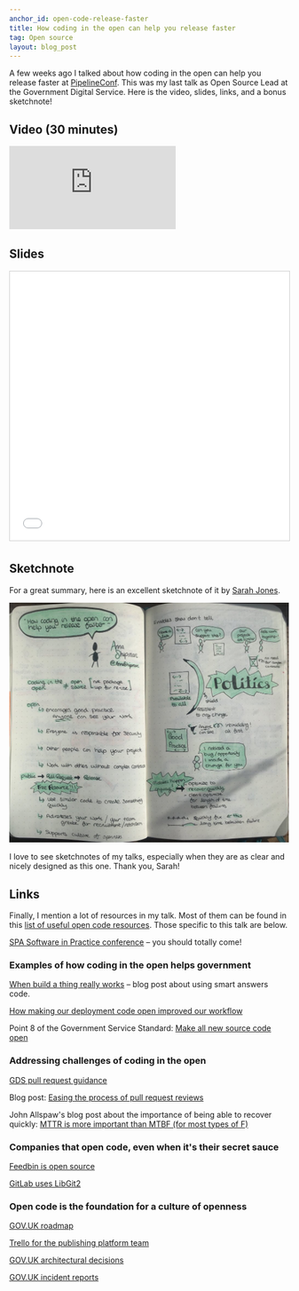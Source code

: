 ```yaml
---
anchor_id: open-code-release-faster
title: How coding in the open can help you release faster
tag: Open source
layout: blog_post
---
```


A few weeks ago I talked about how coding in the open can help you release faster at [PipelineConf](https://pipelineconf.info/). This was my last talk as Open Source Lead at the Government Digital Service. Here is the video, slides, links, and a bonus sketchnote!

## Video (30 minutes)

<div class="embedded">
  <iframe src="https://www.youtube.com/embed/M94Hg1mMGAg" frameborder="0" allow="autoplay; encrypted-media" allowfullscreen></iframe>
</div>

## Slides

<iframe src="//www.slideshare.net/slideshow/embed_code/key/m8SrwlRV2HmlhL" width="595" height="485" frameborder="0" marginwidth="0" marginheight="0" scrolling="no" style="border:1px solid #CCC; border-width:1px; margin-bottom:5px; max-width: 100%;" allowfullscreen> </iframe>

## Sketchnote

For a great summary, here is an excellent sketchnote of it by [Sarah Jones](https://twitter.com/MrsSarahJones).

![Sarah Jones](/img/Sarah_Jones_open_code_sketchnote.jpg)

I love to see sketchnotes of my talks, especially when they are as clear and nicely designed as this one. Thank you, Sarah!

## Links

Finally, I mention a lot of resources in my talk. Most of them can be found in this [list of useful open code resources](/jfdi/open-code-resources.html). Those specific to this talk are below.

[SPA Software in Practice conference](https://spaconference.org) – you should totally come!

### Examples of how coding in the open helps government

[When build a thing really works](https://sfadigital.blog.gov.uk/2016/11/17/when-build-a-thing-really-works/) – blog post about using smart answers code.

[How making our deployment code open improved our workflow](https://gdstechnology.blog.gov.uk/2018/01/05/how-making-our-deployment-code-open-improved-our-workflow)

Point 8 of the Government Service Standard: [Make all new source code open](https://www.gov.uk/service-manual/service-standard/make-all-new-source-code-open)

### Addressing challenges of coding in the open

[GDS pull request guidance](https://github.com/alphagov/styleguides/blob/master/pull-requests.md)

Blog post: [Easing the process of pull request reviews](https://gdstechnology.blog.gov.uk/2016/09/30/easing-the-process-of-pull-request-reviews/)

John Allspaw's blog post about the importance of being able to recover quickly: [MTTR is more important than MTBF (for most types of F)](https://www.kitchensoap.com/2010/11/07/mttr-mtbf-for-most-types-of-f/)

### Companies that open code, even when it's their secret sauce

[Feedbin is open source](https://feedbin.com/blog/2013/08/27/feedbin-is-open-source/)

[GitLab uses LibGit2](https://about.gitlab.com/2016/07/20/gitlab-is-open-core-github-is-closed-source/)

### Open code is the foundation for a culture of openness

[GOV.UK roadmap](https://app.productplan.com/p/bUmH4fHC0hOivX-E2LYMu2hg9uEhkWp_)

[Trello for the publishing platform team](https://trello.com/b/7yWk0jhI/govuk-publishing-platform-tap-support-planning)

[GOV.UK architectural decisions](https://github.com/alphagov/govuk-rfcs)

[GOV.UK incident reports](https://insidegovuk.blog.gov.uk/category/incident-reports/)
